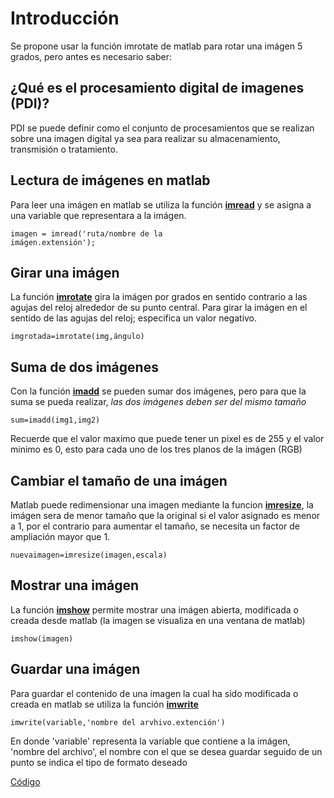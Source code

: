 # Introducción
Se propone usar la función imrotate de matlab para rotar una imágen 5 grados, pero antes es necesario saber:

## ¿Qué es el procesamiento digital de imagenes (PDI)?
PDI se puede definir como el conjunto de procesamientos que se realizan sobre una imagen digital ya sea para realizar su almacenamiento, transmisión o tratamiento.

## Lectura de imágenes en matlab
Para leer una imágen en matlab se utiliza la función <a href="https://la.mathworks.com/help/matlab/ref/imread.html"> **imread**</a> y se asigna a una variable que representara a la imágen.

<code>imagen = imread('ruta/nombre de la imágen.extensión');</code>

## Girar una imágen
La función <a href="https://la.mathworks.com/help/images/ref/imrotate.html?searchHighlight=imrotate&s_tid=srchtitle_imrotate_1">**imrotate**</a> gira la imágen por grados en sentido contrario a las agujas del reloj alrededor de su punto central. Para girar la imágen en el sentido de las agujas del reloj; especifica un valor negativo.

<code>imgrotada=imrotate(img,ángulo)</code>

## Suma de dos imágenes
Con la función <a href="https://la.mathworks.com/help/images/ref/imadd.html">**imadd**</a> se pueden sumar dos imágenes, pero para que la suma se pueda realizar, *las dos imágenes deben ser del mismo tamaño*

<code>sum=imadd(img1,img2)</code>

Recuerde que el valor maximo que puede tener un pixel es de 255 y el valor minimo es 0, esto para cada uno de los tres planos de la imágen (RGB)

## Cambiar el tamaño de una imágen
Matlab puede redimensionar una imagen mediante la funcion <a href= "https://la.mathworks.com/help/matlab/ref/imresize.html">**imresize**</a>, la imágen sera de menor tamaño que la original si el valor asignado es menor a 1, por el contrario para aumentar el tamaño, se necesita un factor de ampliación mayor que 1.

<code>nuevaimagen=imresize(imagen,escala)</code>

## Mostrar una imágen
La función <a href="https://la.mathworks.com/help/images/ref/imshow.html?searchHighlight=imshow&s_tid=srchtitle_imshow_1">**imshow**</a> permite mostrar una imágen abierta, modificada o creada desde matlab (la imagen se visualiza en una ventana de matlab)

<code>imshow(imagen)</code>

## Guardar una imágen
Para guardar el contenido de una imagen la cual ha sido modificada o creada en matlab se utiliza la función <a href="https://la.mathworks.com/help/matlab/ref/imwrite.html?s_tid=doc_ta">**imwrite**</a>

<code>imwrite(variable,'nombre del arvhivo.extención')</code>

En donde 'variable' representa la variable que contiene a la imágen, 'nombre del archivo', el nombre con el que se desea guardar seguido de un punto se indica el tipo de formato deseado

<a href="https://github.com/ArturoEmmanuelToledoAguado/Redimension-y-Rotacion">Código</a>